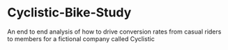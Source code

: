 # Cyclistic-Bike-Study
An end to end analysis of how to drive conversion rates from casual riders to members for a fictional company called Cyclistic
